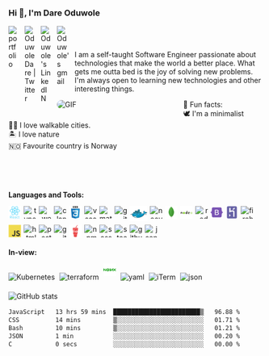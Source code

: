 ### Hi 👋, I'm Dare Oduwole

<div>
  <a href="https://dreywesson.netlify.app">
    <img align="left" alt="portfolio" width="22px" src="https://user-images.githubusercontent.com/50960013/127302754-ca427b8b-9c64-4cf3-b7a1-1a8ca6d10bc6.png" style="margin-right:10px; background-color: white;"/>
  </a>
  <a href="https://twitter.com/DreyWesson">
    <img align="left" alt="Oduwole Dare | Twitter" width="22px" src="https://raw.githubusercontent.com/peterthehan/peterthehan/master/assets/twitter.svg" style="margin-right:10px;"/>
  </a> 
  <a href="https://www.linkedin.com/in/dare-oduwole73176/">
    <img align="left" alt="Oduwole's LinkedIN" width="22px" src="https://raw.githubusercontent.com/peterthehan/peterthehan/master/assets/linkedin.svg" style="margin-right:10px"/>
  </a>
  <a href="mailto:dreywesson@gmail.com">
    <img align="left" alt="Oduwole's gmail" width="25px" src="https://upload.wikimedia.org/wikipedia/commons/thumb/7/7e/Gmail_icon_%282020%29.svg/512px-Gmail_icon_%282020%29.svg.png" style="margin-right:10px"/>
  </a>
</div>

<br />
<br />

<p>
  I am a self-taught Software Engineer passionate about technologies that make the world a better place. What gets me outta bed is the joy of solving new problems. I'm always open to learning new technologies and other interesting things.
</p>

<div class="stacks">
  <img align="left"  alt="GIF" src="https://user-images.githubusercontent.com/50960013/127277181-3871659d-6d90-409e-b6a9-b8279a391430.gif" width="250" style='border-radius: 25px; margin-bottom: .5rem' height="auto" loop=infinite  />

<p style="margin-bottom: 3rem">
🎉 Fun facts: 
<br/>🕊 I'm a minimalist 
<br/>🚴🏽 I love walkable cities.
<br/>🏝 I love nature
<br/>🇳🇴 Favourite country is Norway
</p>
</div>

<div  >
<br/>

**Languages and Tools:**

  <div align="right"  style="display: flex; flex-wrap: wrap; min-width:300px;">
    <img src="https://raw.githubusercontent.com/devicons/devicon/master/icons/react/react-original-wordmark.svg" alt="react" width="25" height="25" style="padding-bottom:7px; margin-right:5px"/>
    <img src="https://iconape.com/wp-content/png_logo_vector/typescript.png" alt="typescript" width="25" height="25" style="padding-bottom:7px; margin-right:5px"/>
    <img src="https://cdn.iconscout.com/icon/free/png-512/webpack-1-1174980.png" alt="webpack" width="25" height="25" style="padding-bottom:7px; margin-right:5px"/>
    <img src="https://www.britefish.net/wp-content/uploads/2019/07/logo-c-1.png" alt="clang" width="25" height="25" style="padding-bottom:7px; margin-right:5px"/>
    <img src="https://raw.githubusercontent.com/devicons/devicon/master/icons/css3/css3-original-wordmark.svg" alt="css3" width="25" height="25" style="padding-bottom:7px; margin-right:5px"/>
    <img src="https://upload.wikimedia.org/wikipedia/commons/thumb/9/9a/Visual_Studio_Code_1.35_icon.svg/1024px-Visual_Studio_Code_1.35_icon.svg.png" alt="vscode" width="25" height="25" style="padding-bottom:7px; margin-right:5px"/>
    <img src="https://material-ui.com/static/logo.png" alt="material-ui" width="25" height="25" style="padding-bottom:7px; margin-right:5px"/>
    <img src="https://avatars.githubusercontent.com/u/44036562?s=400&v=4" alt="git actions" width="25" height="25" style="padding-bottom:7px; margin-right:5px"/>
    <img src="https://raw.githubusercontent.com/devicons/devicon/master/icons/docker/docker-original.svg" alt="Docker" width="35" height="30" style="padding-bottom:7px; margin-right:5px"/>
    <img src="https://upload.wikimedia.org/wikipedia/commons/thumb/3/3a/Neovim-mark.svg/1200px-Neovim-mark.svg.png" alt="neovim" width="25" height="25" style="padding-bottom:7px; margin-right:5px"/>
    <img src="https://raw.githubusercontent.com/devicons/devicon/master/icons/mongodb/mongodb-original.svg" alt="mongodb" width="25" height="25" style="padding-bottom:7px; margin-right:5px"/>
    <img src="https://raw.githubusercontent.com/devicons/devicon/master/icons/nodejs/nodejs-original-wordmark.svg" alt="nodejs" width="25" height="25" style="padding-bottom:7px; margin-right:5px"/>
    <img src="https://img.icons8.com/color/240/000000/redux.png" alt="redux" width="25" height="25" style="padding-bottom:7px; margin-right:5px"/>
    <img src="https://raw.githubusercontent.com/devicons/devicon/master/icons/bootstrap/bootstrap-plain.svg" alt="bootstrap" width="25" height="25" style="padding-bottom:7px; margin-right:5px"/>
    <img src="https://raw.githubusercontent.com/devicons/devicon/master/icons/heroku/heroku-plain.svg" alt="heroku" width="25" height="25" style="padding-bottom:7px; margin-right:5px"/>
    <img src="https://img.icons8.com/color/240/000000/firebase.png" alt="firebase" width="25" height="25" style="padding-bottom:7px; margin-right:5px"/>
    <img src="https://raw.githubusercontent.com/devicons/devicon/master/icons/javascript/javascript-original.svg" alt="javascript" width="25" height="25" style="padding-bottom:7px; margin-right:5px"/>
    <img src="https://cdn.iconscout.com/icon/free/png-256/html5-40-1175193.png" alt="html" width="25" height="25" style="padding-bottom:7px; margin-right:5px"/>
    <img src="https://iconape.com/wp-content/png_logo_vector/postman.png" alt="postman" width="25" height="25" style="padding-bottom:7px; margin-right:5px"/>
    <img src="https://img.icons8.com/color/240/000000/git.png" alt="git" width="25" height="25" style="padding-bottom:7px; margin-right:5px"/>
    <img src="https://raw.githubusercontent.com/devicons/devicon/master/icons/gulp/gulp-plain.svg" alt="gulp" width="25" height="25" style="padding-bottom:7px; margin-right:5px"/>
    <img src="https://www.tomsquest.com/img/posts/2018-10-02-better-npm-ing/npm_logo.png" alt="npm" width="25" height="25" style="padding-bottom:7px; margin-right:5px"/>
    <img src="https://img.icons8.com/color/240/000000/sass.png" alt="sass" width="25" height="25" style="padding-bottom:7px; margin-right:5px"/>
    <img src="https://upload.wikimedia.org/wikipedia/commons/thumb/e/ef/Stack_Overflow_icon.svg/768px-Stack_Overflow_icon.svg.png" alt="stackoverflow" width="25" height="25" style="padding-bottom:7px; margin-right:5px"/>
    <img src="https://img.icons8.com/ios-glyphs/240/000000/github.png" alt="github" width="25" height="25" style="padding-bottom:7px; margin-right:5px"/>
    <img src="https://cdn.worldvectorlogo.com/logos/json.svg" alt="json" width="25" height="25" style="padding-bottom:7px; margin-right:5px"/>
  </div>
  <div>

**In-view:**

  <div  align='left'>
    <img src="https://www.vectorlogo.zone/logos/kubernetes/kubernetes-icon.svg" alt="Kubernetes" width="25" height="25" style="padding-bottom:7px; margin-right:5px"/>
    <img src="https://i.pinimg.com/originals/28/ec/74/28ec7440a57536eebad2931517aa1cce.png" alt="terraform" width="25" height="25" style="padding-bottom:7px; margin-right:5px"/>
    <img src="https://raw.githubusercontent.com/devicons/devicon/master/icons/nginx/nginx-original.svg" alt="nginx" width="25" height="25" style="padding-bottom:7px; margin-right:5px"/>
    <img src="http://svgur.com/i/3m.svg" alt="yaml" width="25" height="25" style="padding-bottom:7px; margin-right:5px"/>
    <img src="https://upload.wikimedia.org/wikipedia/commons/6/6f/Octicons-terminal.svg" alt="iTerm" width="25" height="25" style="padding-bottom:7px; margin-right:5px"/>
    <img src="https://pngimg.com/uploads/linux/linux_PNG1.png" alt="json" width="25" height="25" style="padding-bottom:7px; margin-right:5px"/>
    <!-- Graphql, nextjs, styled-component -->
  </div>
  </div>

</div>
</div>
<div class='metrics'>
<div style="margin-right: 15px margin-bottom: 3rem">

![GitHub stats](https://github-readme-stats.vercel.app/api?username=dreywesson&show_icons=true&theme=dark)

</div>

<!--START_SECTION:waka-->

```text
JavaScript   13 hrs 59 mins  ████████████████████████▒   96.88 %
CSS          14 mins         ▒░░░░░░░░░░░░░░░░░░░░░░░░   01.71 %
Bash         10 mins         ▒░░░░░░░░░░░░░░░░░░░░░░░░   01.21 %
JSON         1 min           ░░░░░░░░░░░░░░░░░░░░░░░░░   00.20 %
C            0 secs          ░░░░░░░░░░░░░░░░░░░░░░░░░   00.00 %
```

<!--END_SECTION:waka-->

</div>

<!-- <style>
  .metrics{
    margin-top: 1rem;
    display: flex;
  }

.stacks {
display: flex;
flex-direction: row;
align-items: center
}
.image {
object-fit: contain;
border-radius: 20%;
margin-right:15px;
width: 250;
height: 230;
}
@media (max-width: 650px) {
.metrics{
flex-direction: column
}
.stacks {
display: flex;
flex-direction: column
}
}
@media (max-width: 650px) {
.metrics{
flex-direction: column
}
.image {
width: 80%;
margin:0 auto;
}
}
</style> -->
